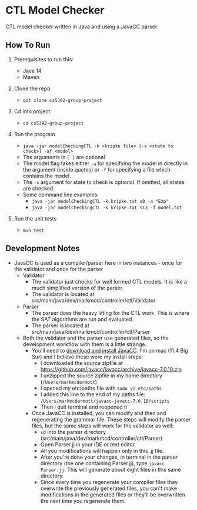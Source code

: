 # CTL Model Checker 

CTL model checker written in Java and using a JavaCC parser.

## How To Run 
 1) Prerequisites to run this:
    - Java 14
    - Maven
     
 2) Clone the repo  
    - `git clone cs5392-group-project`
 3) Cd into project
    - `cd cs5392-group-project`
 4) Run the program
    - `java -jar modelCheckingCTL -k <kripke file> [-s <state to check>] -af <model>`
    - The arguments in `[ ]` are optional
    - The model flag takes either `-a` for specifying the model in directly in the argument (inside quotes) or `-f` for specifying a file which contains the model. 
    - The `-s` argument for state to check is optional. If omitted, all states are checked.
    - Some command line examples:
        - `java -jar modelCheckingCTL -k kripke.txt s0 -a "EXp"`
        - `java -jar modelCheckingCTL -k kripke.txt s13 -f model.txt` 
 5) Run the unit tests
    - `mvn test`
    
## Development Notes
- JavaCC is used as a compiler/parser here in two instances - once for the validator and once for the parser
    - Validator
        - The validator just checks for well formed CTL models. It is like a much simplified version of the parser.
        - The validator is located at src/main/java/dev/markmcd/controller/ctl/Validator
    - Parser 
        - The parser does the heavy lifting for the CTL work. This is where the SAT algorithms are run and evaluated.
        - The parser is located at src/main/java/dev/markmcd/controller/ctl/Parser
    - Both the validator and the parser use generated files, so the development workflow with them is a little strange.
        - You'll need to <a href="https://javacc.github.io/javacc/#download">download and install JavaCC</a>. I'm on mac (11.4 Big Sur) and I believe these were my install steps:
            - I downloaded the source zipfile at <a href="https://github.com/javacc/javacc/archive/javacc-7.0.10.zip">https://github.com/javacc/javacc/archive/javacc-7.0.10.zip</a>
            - I unzipped the source zipfile in my home directory (`/Users/markmcdermott`)
            - I opened my etc/paths file with `sudo vi etc/paths` 
            - I added this line to the end of my paths file: `/Users/markmcdermott/javacc-javacc-7.0.10/scripts`
            - Then I quit terminal and reopened it 
        - Once JavaCC is installed, you can modify and then and regenerating the grammar file. These steps will modify the parser files, but the same steps will work for the validator as well:
            - `cd` into the parser directory (src/main/java/dev/markmcd/controller/ctl/Parser)
            - Open Parser.jj in your IDE or text editor.
            - All you modifications will happen only in this .jj file.
            - After you're done your changes, in terminal in the parser directory (the one containing Parser.jj), type `javacc Parser.jj`. This will generate about eight files in this same directory.
            - Since every time you regenerate your compiler files they overwrite the previously generated files, you can't make modifications in the generated files or they'll be overwritten the next time you regenerate them.  
            
             
            